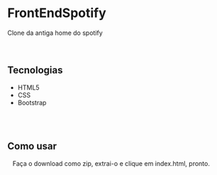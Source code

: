 # FrontEndSpotify

Clone da antiga home do spotify
<br><br><br>
<h2>Tecnologias</h2>
<ul>
  <li>HTML5</li>
  <li>CSS</li>
  <li>Bootstrap</li>
</ul>
<br><br>
<h2>Como usar</h2>
<p>&nbsp&nbsp&nbspFaça o download como zip, extrai-o e clique em index.html, pronto.</p>
